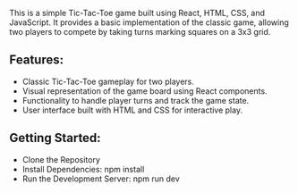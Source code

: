 This is a simple Tic-Tac-Toe game built using React, HTML, CSS, and JavaScript. It provides a basic implementation of the classic game, allowing two players to compete by taking turns marking squares on a 3x3 grid.

## Features:
* Classic Tic-Tac-Toe gameplay for two players.
* Visual representation of the game board using React components.
* Functionality to handle player turns and track the game state.
* User interface built with HTML and CSS for interactive play.

## Getting Started:
* Clone the Repository
* Install Dependencies: npm install
* Run the Development Server: npm run dev

